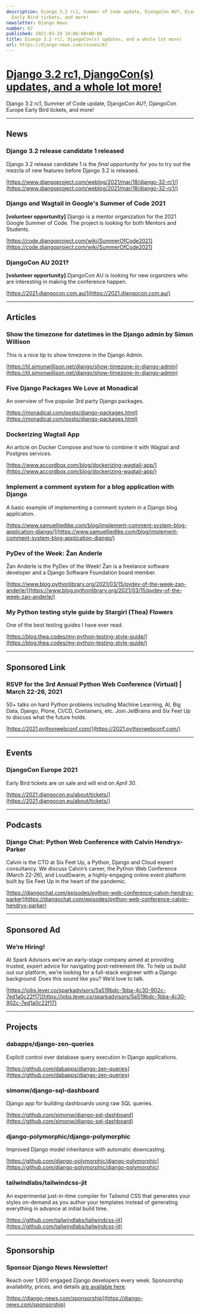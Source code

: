 ```yaml
---
description: Django 3.2 rc1, Summer of Code update, DjangoCon AU?, DjangoCon Europe
  Early Bird tickets, and more!
newsletter: Django News
number: 67
published: 2021-03-19 10:00:00+00:00
title: Django 3.2 rc1, DjangoCon(s) updates, and a whole lot more!
url: https://django-news.com/issues/67
---
```


# [Django 3.2 rc1, DjangoCon(s) updates, and a whole lot more!](https://django-news.com/issues/67)

Django 3.2 rc1, Summer of Code update, DjangoCon AU?, DjangoCon Europe Early Bird tickets, and more!

----

## News

### Django 3.2 release candidate 1 released

<p>Django 3.2 release candidate 1 is the <em>final opportunity</em> for you to try out the mezcla of new features before Django 3.2 is released.</p>

[https://www.djangoproject.com/weblog/2021/mar/18/django-32-rc1/](https://www.djangoproject.com/weblog/2021/mar/18/django-32-rc1/)

### Django and Wagtail in Google's Summer of Code 2021

<p><strong>[volunteer opportunity]</strong> Django is a mentor organization for the 2021 Google Summer of Code. The project is looking for both Mentors and Students.</p>

[https://code.djangoproject.com/wiki/SummerOfCode2021](https://code.djangoproject.com/wiki/SummerOfCode2021)

### DjangoCon AU 2021?

<p><strong>[volunteer opportunity]</strong> DjangoCon AU is looking for new organizers who are interesting in making the conference happen.</p>

[https://2021.djangocon.com.au/](https://2021.djangocon.com.au/)

----

## Articles

### Show the timezone for datetimes in the Django admin by Simon Willison

<p>This is a nice tip to show timezone in the Django Admin.</p>

[https://til.simonwillison.net/django/show-timezone-in-django-admin](https://til.simonwillison.net/django/show-timezone-in-django-admin)

### Five Django Packages We Love at Monadical

<p>An overview of five popular 3rd party Django packages.</p>

[https://monadical.com/posts/django-packages.html](https://monadical.com/posts/django-packages.html)

### Dockerizing Wagtail App

<p>An article on Docker Compose and how to combine it with Wagtail and Postgres services.</p>

[https://www.accordbox.com/blog/dockerizing-wagtail-app/](https://www.accordbox.com/blog/dockerizing-wagtail-app/)

### Implement a comment system for a blog application with Django

<p>A basic example of implementing a comment system in a Django blog application.</p>

[https://www.samuelliedtke.com/blog/implement-comment-system-blog-application-django/](https://www.samuelliedtke.com/blog/implement-comment-system-blog-application-django/)

### PyDev of the Week: Žan Anderle

<p>Žan Anderle is the PyDev of the Week! Žan is a freelance software developer and a Django Software Foundation board member.</p>

[https://www.blog.pythonlibrary.org/2021/03/15/pydev-of-the-week-zan-anderle/](https://www.blog.pythonlibrary.org/2021/03/15/pydev-of-the-week-zan-anderle/)

### My Python testing style guide by Stargirl (Thea) Flowers

<p>One of the best testing guides I have ever read.</p>

[https://blog.thea.codes/my-python-testing-style-guide/](https://blog.thea.codes/my-python-testing-style-guide/)

----

## Sponsored Link

### RSVP for the 3rd Annual Python Web Conference (Virtual) | March 22-26, 2021

<p>50+ talks on hard Python problems including Machine Learning, AI, Big Data, Django, Plone, CI/CD, Containers, etc. Join JetBrains and Six Feet Up to discuss what the future holds.</p>

[https://2021.pythonwebconf.com/](https://2021.pythonwebconf.com/)

----

## Events

### DjangoCon Europe 2021

<p>Early Bird tickets are on sale and will end on <em>April 30</em>.</p>

[https://2021.djangocon.eu/about/tickets/](https://2021.djangocon.eu/about/tickets/)

----

## Podcasts

### Django Chat: Python Web Conference with Calvin Hendryx-Parker

<p>Calvin is the CTO at Six Feet Up, a Python, Django and Cloud expert consultancy. We discuss Calvin’s career, the Python Web Conference (March 22-26), and LoudSwarm, a highly-engaging online event platform built by Six Feet Up in the heart of the pandemic.</p>

[https://djangochat.com/episodes/python-web-conference-calvin-hendryx-parker](https://djangochat.com/episodes/python-web-conference-calvin-hendryx-parker)

----

## Sponsored Ad

### We’re Hiring!

<p>At Spark Advisors we're an early-stage company aimed at providing trusted, expert advice for navigating post-retirement life. To help us build out our platform, we’re looking for a full-stack engineer with a Django background. Does this sound like you? We’d love to talk.</p>

[https://jobs.lever.co/sparkadvisors/5a519bdc-1bba-4c30-902c-7ed1a0c22f17](https://jobs.lever.co/sparkadvisors/5a519bdc-1bba-4c30-902c-7ed1a0c22f17)

----

## Projects

### dabapps/django-zen-queries

<p>Explicit control over database query execution in Django applications.</p>

[https://github.com/dabapps/django-zen-queries](https://github.com/dabapps/django-zen-queries)

### simonw/django-sql-dashboard

<p>Django app for building dashboards using raw SQL queries.</p>

[https://github.com/simonw/django-sql-dashboard](https://github.com/simonw/django-sql-dashboard)

### django-polymorphic/django-polymorphic

<p>Improved Django model inheritance with automatic downcasting.</p>

[https://github.com/django-polymorphic/django-polymorphic](https://github.com/django-polymorphic/django-polymorphic)

### tailwindlabs/tailwindcss-jit

<p>An experimental just-in-time compiler for Tailwind CSS that generates your styles on-demand as you author your templates instead of generating everything in advance at initial build time.</p>

[https://github.com/tailwindlabs/tailwindcss-jit](https://github.com/tailwindlabs/tailwindcss-jit)

----

## Sponsorship

### Sponsor Django News Newsletter!

<p>Reach over 1,800 engaged Django developers every week. Sponsorship availability, prices, and details <a href="https://cur.at/4IvIf4f">are available here</a>.</p>

[https://django-news.com/sponsorship](https://django-news.com/sponsorship)